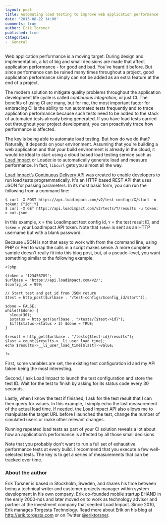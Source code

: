 ```yaml
---
layout: post
title: Automating load testing to improve web application performance
date: '2013-08-22 14:00'
comments: true
author: Erik Torsner
published: true
categories:
-  General
---
```


Web application performance is a moving target. During design and implementation,
a lot of big and small decisions are made that affect application performance -
for good and bad. You've heard it before. But since performance can be ruined
many times throughout a project, good application performance simply can not be
added as an extra feature at the end of a project.

The modern solution to mitigate quality problems throughout the application
development life cycle is called *continuous integration*, or just CI. The benefits
of using CI are many, but for me, the most important factor for embracing CI is
the ability to run automated tests frequently and to trace application performance
because such tests need to be added to the stack of automated tests already being
generated. If you have load tests carried out throughout your project development,
you can proactively trace how performance is affected.

<!-- more -->

The key is being able to automate load testing. But how do we do that? Naturally,
it depends on your environment. Assuming that you're building a web application
and that your build environment is already in the cloud, it would be ideal to
start using a cloud based load testing service such as [Load Impact][1] or
Loader.io to automatically generate load and measure performance. In fact,
`libcurl` gets you almost all the way.

[Load Impact’s Continuous Delivery API][2] was created to enable developers to
run load tests programmatically. It's an HTTP based REST API that uses JSON for
passing parameters. In its most basic form, you can run the following from a
command line:

    $ curl -X POST https://api.loadimpact.com/v2/test-configs/X/start -u token: {"id":Y}
    $ curl -X GET https://api.loadimpact.com/v2/tests/Y/results -u token: > out.json

In this example, `X` = the LoadImpact test config id, `Y` = the test result
ID, and `token` = your LoadImpact API token. Note that `token` is sent as an HTTP
username but with a blank password.

Because JSON is not that easy to work with from the command line, using PHP or
Perl to wrap the calls in a script makes sense. A more complete sample doesn't
really fit into this blog post, but, at a pseudo-level, you want something
similar to the following example:

	<?php

	$token = '123456789';
	$urlbase = 'https://api.loadimpact.com/v2/';
	$config_id = 999;

	// Start test and get id from JSON return
	$test = http_post($urlbase . "/test-configs/$config_id/start"));

	$done = FALSE;
	while(!$done) {
	  sleep(30);
	  $status = http_get($urlbase . "/tests/{$test->id}");
	  $if($status->status > 2) $done = TRUE;
	}

	$result = http_get($urlbase . "/tests{$test-id}/results");
	$last = count($results->__li_user_load_time);
	echo $results->__li_user_load_time[$last]->value;

	?>

First, some variables are set, the existing test configuration id and my API
token being the most interesting.

Second, I ask Load Impact to launch the test configuration and store the test
ID. Wait for the test to finish by asking for its status code every 30 seconds.

Lastly, when I know the test if finished, I ask for the test result that I can
then query for values. In this example, I simply echo the last measurement of
the actual load time. If needed, the Load Impact API also allows me to manipulate
the target URL before I launched the test, change the number of simulated users
or make other relevant changes.

Running repeated load tests as part of your CI solution reveals a lot about
how an application’s performance is affected by all those small decisions.

Note that you probably don't want to run a full set of exhaustive performance
tests at every build. I recommend that you execute a few well-selected tests.
The key is to get a series of measurements that can be tracked over time.

### About the author

Erik Torsner is based in Stockholm, Sweden, and shares his time between being a
technical writer and customer projects manager within system development in his
own company. Erik co-founded mobile startup EHAND in the early 2000-nds and later
moved on to work as technology advisor and partner at the investment company that
seeded Load Impact. Since 2010, Erik manages Torgesta Technology. Read more about
Erik on his blog at <http://erik.torgesta.com> or on Twitter [@eriktorsner][3].

[1]: http://www.google.com/url?q=http%3A%2F%2Floadimpact.com%2F&sa=D&sntz=1&usg=AFQjCNHRodldaO8TULdq3M5vAyQFaXxKSA
[2]: http://developer.loadimpact.com/
[3]: http://twitter.com/eriktorsner